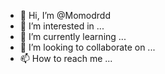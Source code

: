 - 👋 Hi, I’m @Momodrdd
- 👀 I’m interested in ...
- 🌱 I’m currently learning ...
- 💞️ I’m looking to collaborate on ...
- 📫 How to reach me ...

<!---
Momodrdd/Momodrdd is a ✨ special ✨ repository because its `README.md` (this file) appears on your GitHub profile.
You can click the Preview link to take a look at your changes.
--->
